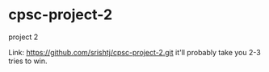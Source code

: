 # cpsc-project-2
project 2

Link: https://github.com/srishtj/cpsc-project-2.git
it'll probably take you 2-3 tries to win.